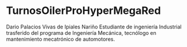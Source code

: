 # TurnosOilerProHyperMegaRed

Dario Palacios Vivas de Ipiales Nariño Estudiante de ingeniería Industrial trasferido del programa de Ingeniería Mecánica, tecnólogo en mantenimiento mecatrónico de automotores.
